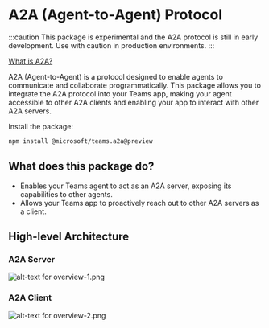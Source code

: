 # A2A (Agent-to-Agent) Protocol

:::caution
This package is experimental and the A2A protocol is still in early development. Use with caution in production environments.
:::

[What is A2A?](https://google.github.io/A2A)

A2A (Agent-to-Agent) is a protocol designed to enable agents to communicate and collaborate programmatically. This package allows you to integrate the A2A protocol into your Teams app, making your agent accessible to other A2A clients and enabling your app to interact with other A2A servers.

Install the package:

```bash
npm install @microsoft/teams.a2a@preview
```

## What does this package do?

-   Enables your Teams agent to act as an A2A server, exposing its capabilities to other agents.
-   Allows your Teams app to proactively reach out to other A2A servers as a client.

## High-level Architecture

### A2A Server
![alt-text for overview-1.png](~/assets/diagrams/overview-1.png)

### A2A Client

![alt-text for overview-2.png](~/assets/diagrams/overview-2.png)